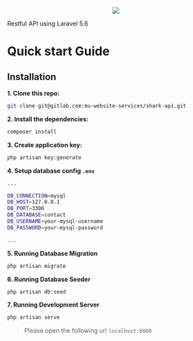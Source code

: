 <p align="center"><img src="https://laravel.com/assets/img/components/logo-laravel.svg"></p>
Restful API using Laravel 5.6

# Quick start Guide

## Installation

**1. Clone this repo:**

```sh
git clone git@gitlab.com:mu-website-services/shark-api.git
```

**2. Install the dependencies:**

```sh
composer install
```

**3. Create application key:**

```bash
php artisan key:generate
```

**4. Setup database config `.env`**

```sh
...

DB_CONNECTION=mysql
DB_HOST=127.0.0.1
DB_PORT=3306
DB_DATABASE=contact
DB_USERNAME=your-mysql-username
DB_PASSWORD=your-mysql-password

...
```

**5. Running Database Migration**

```sh
php artisan migrate
```

**6. Running Database Seeder**

```sh
php artisan db:seed
```

**7. Running Development Server**

```sh
php artisan serve
```

> Please open the following url `localhost:8000`